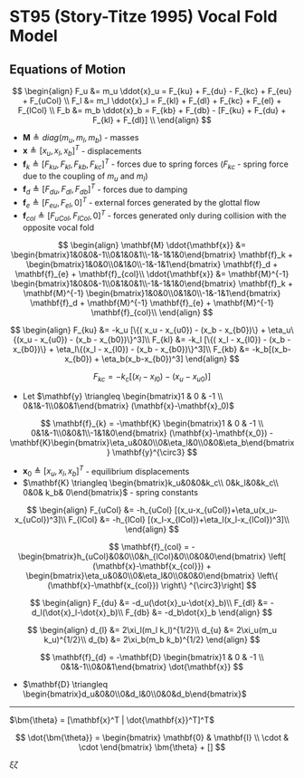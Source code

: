 # ST95 (Story-Titze 1995) Vocal Fold Model
## Equations of Motion

$$
\begin{align}
F_u &= m_u \ddot{x}_u = F_{ku} + F_{du} - F_{kc} + F_{eu} + F_{uCol} \\
F_l &= m_l \ddot{x}_l = F_{kl} + F_{dl} + F_{kc} + F_{el} + F_{lCol} \\
F_b &= m_b \ddot{x}_b = F_{kb} + F_{db} - [F_{ku} + F_{du} + F_{kl} + F_{dl}] \\
\end{align}
$$

* $\mathbf{M} \triangleq diag(m_u, m_l, m_b)$ - masses
* $\mathbf{x} \triangleq [x_u, x_l, x_b]^T$ - displacements
* $\mathbf{f}_k \triangleq [F_{ku}, F_{kl}, F_{kb}, F_{kc}]^T$ - forces due to spring forces ($F_{kc}$ - spring force due to the coupling of $m_u$ and $m_l$)
* $\mathbf{f}_d \triangleq [F_{du}, F_{dl}, F_{db}]^T$ - forces due to damping
* $\mathbf{f}_{e} \triangleq [F_{eu}, F_{el}, 0]^T$ - external forces generated by the glottal flow
* $\mathbf{f}_{col}\triangleq [F_{uCol}, F_{lCol}, 0]^T$ - forces generated only during collision with the opposite vocal fold

$$
\begin{align}
\mathbf{M} \ddot{\mathbf{x}} &= \begin{bmatrix}1&0&0&-1\\0&1&0&1\\-1&-1&1&0\end{bmatrix} \mathbf{f}_k + \begin{bmatrix}1&0&0\\0&1&0\\-1&-1&1\end{bmatrix} \mathbf{f}_d + \mathbf{f}_{e} + \mathbf{f}_{col}\\
\ddot{\mathbf{x}} &= \mathbf{M}^{-1} \begin{bmatrix}1&0&0&-1\\0&1&0&1\\-1&-1&1&0\end{bmatrix} \mathbf{f}_k + \mathbf{M}^{-1} \begin{bmatrix}1&0&0\\0&1&0\\-1&-1&1\end{bmatrix} \mathbf{f}_d + \mathbf{M}^{-1} \mathbf{f}_{e} + \mathbf{M}^{-1} \mathbf{f}_{col}\\
\end{align}
$$

$$
\begin{align}
F_{ku} &= -k_u [\{( x_u - x_{u0}) - (x_b - x_{b0})\} + \eta_u\{(x_u - x_{u0}) - (x_b - x_{b0})\}^3]\\
F_{kl} &= -k_l [\{( x_l - x_{l0}) - (x_b - x_{b0})\} + \eta_l\{(x_l - x_{l0}) - (x_b - x_{b0})\}^3]\\
F_{kb} &= -k_b[(x_b-x_{b0}) + \eta_b(x_b-x_{b0})^3]
\end{align}
$$

$$
F_{kc} = -k_c [(x_l-x_{l0})-(x_u-x_{u0})]
$$

* Let $\mathbf{y} \triangleq \begin{bmatrix}1 & 0 & -1 \\ 0&1&-1\\0&0&1\end{bmatrix} (\mathbf{x}-\mathbf{x}_0)$


$$
\mathbf{f}_{k} =  -\mathbf{K} \begin{bmatrix}1 & 0 & -1 \\ 0&1&-1\\0&0&1\\-1&1&0\end{bmatrix} (\mathbf{x}-\mathbf{x_0}) -\mathbf{K}\begin{bmatrix}\eta_u&0&0\\0&\eta_l&0\\0&0&\eta_b\end{bmatrix} \mathbf{y}^{\circ3}
$$

* $\mathbf{x}_0 \triangleq [x_u, x_l, x_b]^T$ - equilibrium displacements
* $\mathbf{K} \triangleq \begin{bmatrix}k_u&0&0&k_c\\ 0&k_l&0&k_c\\ 0&0& k_b& 0\end{bmatrix}$ - spring constants


$$
\begin{align}
F_{uCol} &= -h_{uCol} [(x_u-x_{uCol})+\eta_u(x_u-x_{uCol})^3]\\
F_{lCol} &= -h_{lCol} [(x_l-x_{lCol})+\eta_l(x_l-x_{lCol})^3]\\
\end{align}
$$

$$
\mathbf{f}_{col} = -\begin{bmatrix}h_{uCol}&0&0\\0&h_{lCol}&0\\0&0&0\end{bmatrix} \left[ (\mathbf{x}-\mathbf{x_{col}}) + \begin{bmatrix}\eta_u&0&0\\0&\eta_l&0\\0&0&0\end{bmatrix} \left\{ (\mathbf{x}-\mathbf{x_{col}}) \right\} ^{\circ3}\right]
$$

$$
\begin{align}
F_{du} &= -d_u(\dot{x}_u-\dot{x}_b)\\
F_{dl} &= -d_l(\dot{x}_l-\dot{x}_b)\\
F_{db} &= -d_b\dot{x}_b
\end{align}
$$

$$
\begin{align}
d_{l} &= 2\xi_l(m_l k_l)^{1/2}\\
d_{u} &= 2\xi_u(m_u k_u)^{1/2}\\
d_{b} &= 2\xi_b(m_b k_b)^{1/2}
\end{align}
$$

$$
\mathbf{f}_{d} = -\mathbf{D} \begin{bmatrix}1 & 0 & -1 \\ 0&1&-1\\0&0&1\end{bmatrix} \dot{\mathbf{x}}
$$

* $\mathbf{D} \triangleq \begin{bmatrix}d_u&0&0\\0&d_l&0\\0&0&d_b\end{bmatrix}$

-----

$\bm{\theta} = [\mathbf{x}^T | \dot{\mathbf{x}}^T]^T$

$$
\dot{\bm{\theta}} = \begin{bmatrix}
\mathbf{0} & \mathbf{I} \\
\cdot & \cdot
\end{bmatrix} \bm{\theta} + []
$$

$\xi \zeta$
